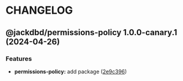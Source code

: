 # CHANGELOG

## @jackdbd/permissions-policy 1.0.0-canary.1 (2024-04-26)


### Features

* **permissions-policy:** add package ([2e9c396](https://github.com/jackdbd/undici/commit/2e9c396e94f4d3042c32a0cdd464ea103954429e))
